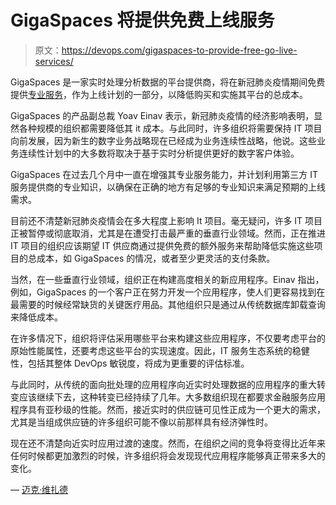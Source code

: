 # GigaSpaces 将提供免费上线服务

> 原文：<https://devops.com/gigaspaces-to-provide-free-go-live-services/>

GigaSpaces 是一家实时处理分析数据的平台提供商，将在新冠肺炎疫情期间免费提供[专业服务](https://www.prnewswire.com/news-releases/gigaspaces-announces-free-go-live-package-to-help-enterprises-rapidly-address-speed-scale-resiliency-and-cost-reduction-challenges-faced-during-the-covid-19-crisis-301034048.html)，作为上线计划的一部分，以降低购买和实施其平台的总成本。

GigaSpaces 的产品副总裁 Yoav Einav 表示，新冠肺炎疫情的经济影响表明，显然各种规模的组织都需要降低其 it 成本。与此同时，许多组织将需要保持 IT 项目向前发展，因为新生的数字业务战略现在已经成为业务连续性战略，他说。这些业务连续性计划中的大多数将取决于基于实时分析提供更好的数字客户体验。

GigaSpaces 在过去几个月中一直在增强其专业服务能力，并计划利用第三方 IT 服务提供商的专业知识，以确保在正确的地方有足够的专业知识来满足预期的上线需求。

目前还不清楚新冠肺炎疫情会在多大程度上影响 It 项目。毫无疑问，许多 IT 项目正被暂停或彻底取消，尤其是在遭受打击最严重的垂直行业领域。然而，正在推进 IT 项目的组织应该期望 IT 供应商通过提供免费的额外服务来帮助降低实施这些项目的总成本，如 GigaSpaces 的情况，或者至少更灵活的支付条款。

当然，在一些垂直行业领域，组织正在构建高度相关的新应用程序。Einav 指出，例如，GigaSpaces 的一个客户正在努力开发一个应用程序，使人们更容易找到在最需要的时候经常缺货的关键医疗用品。其他组织只是通过从传统数据库卸载查询来降低成本。

在许多情况下，组织将评估采用哪些平台来构建这些应用程序，不仅要考虑平台的原始性能属性，还要考虑这些平台的实现速度。因此，IT 服务生态系统的稳健性，包括其整体 DevOps 敏锐度，将成为更重要的评估标准。

与此同时，从传统的面向批处理的应用程序向近实时处理数据的应用程序的重大转变应该继续下去，这种转变已经持续了几年。大多数组织现在都要求金融服务应用程序具有亚秒级的性能。然而，接近实时的供应链可见性正成为一个更大的需求，尤其是当组成供应链的许多组织可能不像以前那样具有经济弹性时。

现在还不清楚向近实时应用过渡的速度。然而，在组织之间的竞争将变得比近年来任何时候都更加激烈的时候，许多组织将会发现现代应用程序能够真正带来多大的变化。

— [迈克·维扎德](https://devops.com/author/mike-vizard/)